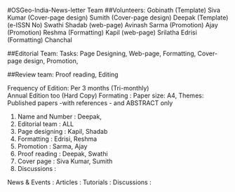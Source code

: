 #OSGeo-India-News-letter Team
##Volunteers:
Gobinath	 (Template)
Siva Kumar	 (Cover-page design)
Sumith	 (Cover-page design)
Deepak	 (Template) (e-ISSN No)
Swathi
Shadab	 (web-page)
Avinash
Sarma	 (Promotion)
Ajay	 (Promotion)
Reshma	 (Formatting)
Kapil      (web-page) 
Srilatha
Edrisi	 (Formatting)
Chanchal	

##Editorial Team:
Tasks:	Page Designing, Web-page, Formatting, Cover-page design, 
Promotion, 

##Review team:
Proof reading, 
Editing 

Frequency of Edition:  Per 3 months (Tri-monthly)      
Annual Edition too  (Hard Copy)
Formating : 
Paper size: A4, 
Themes:
Published papers -with references - and ABSTRACT only


1. Name and Number	: Deepak, 
2. Editorial team	: ALL
3. Page designing       : Kapil, Shadab
4. Formatting	 : Edrisi, Reshma
5. Promotion	 : Sarma, Ajay
6. Proof reading	: Deepak, Swathi
7. Cover page	 : Siva Kumar, Sumith
8. Discussions	 : 

News & Events	 :
Articles	 :
Tutorials	 :
Discussions	 :
